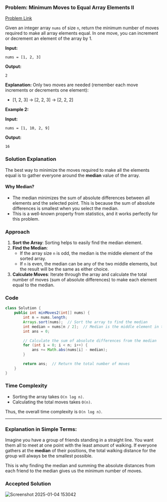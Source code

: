 ### Problem: Minimum Moves to Equal Array Elements II
[Problem Link](https://leetcode.com/problems/minimum-moves-to-equal-array-elements-ii/description/)

Given an integer array `nums` of size `n`, return the minimum number of moves required to make all array elements equal. In one move, you can increment or decrement an element of the array by 1.

**Input:**
```
nums = [1, 2, 3]
```

**Output:**
```
2
```

**Explanation:**
Only two moves are needed (remember each move increments or decrements one element):
- [1, 2, 3] → [2, 2, 3] → [2, 2, 2]

**Example 2:**

**Input:**
```
nums = [1, 10, 2, 9]
```

**Output:**
```
16
```

### Solution Explanation

The best way to minimize the moves required to make all the elements equal is to gather everyone around the **median** value of the array. 

#### Why Median?
- The median minimizes the sum of absolute differences between all elements and the selected point. This is because the sum of absolute differences is smallest when you select the median.
- This is a well-known property from statistics, and it works perfectly for this problem.

### Approach

1. **Sort the Array**: Sorting helps to easily find the median element.
2. **Find the Median**: 
   - If the array size `n` is odd, the median is the middle element of the sorted array.
   - If `n` is even, the median can be any of the two middle elements, but the result will be the same as either choice.
3. **Calculate Moves**: Iterate through the array and calculate the total number of moves (sum of absolute differences) to make each element equal to the median.

### Code

```java
class Solution {
    public int minMoves2(int[] nums) {
        int n = nums.length;
        Arrays.sort(nums);  // Sort the array to find the median
        int median = nums[n / 2];  // Median is the middle element in the sorted array
        int ans = 0;
        
        // Calculate the sum of absolute differences from the median
        for (int i = 0; i < n; i++) {
            ans += Math.abs(nums[i] - median);
        }
        
        return ans;  // Return the total number of moves
    }
}
```

### Time Complexity
- Sorting the array takes `O(n log n)`.
- Calculating the total moves takes `O(n)`.

Thus, the overall time complexity is `O(n log n)`.

---

### Explanation in Simple Terms:

Imagine you have a group of friends standing in a straight line. You want them all to meet at one point with the least amount of walking. If everyone gathers at the **median** of their positions, the total walking distance for the group will always be the smallest possible. 

This is why finding the median and summing the absolute distances from each friend to the median gives us the minimum number of moves.

### Accepted Solution
![Screenshot 2025-01-04 153042](https://github.com/user-attachments/assets/d7d4bba9-68b6-483b-a1d1-79cac2826b16)
